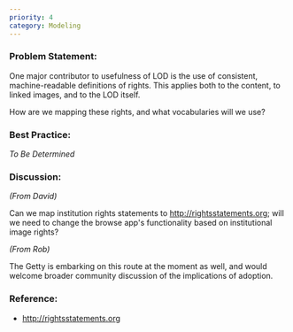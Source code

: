 ```yaml
---
priority: 4
category: Modeling
---
```

### Problem Statement:

One major contributor to usefulness of LOD is the use of consistent, machine-readable definitions of rights.  This applies both to the content, to linked images, and to the LOD itself.

How are we mapping these rights, and what vocabularies will we use?

### Best Practice:

*To Be Determined*

### Discussion:

*(From David)*

Can we map institution rights statements to <http://rightsstatements.org>; will we need to change the browse app's functionality based on institutional image rights?

*(From Rob)*

The Getty is embarking on this route at the moment as well, and would welcome broader community discussion of the implications of adoption.


### Reference:

* <http://rightsstatements.org>

